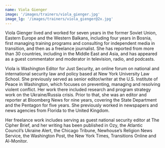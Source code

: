 ```yaml
---
name: Viola Gienger
image: '/images/trainers/viola_gienger.jpg'
image_lg: '/images/trainers/viola_gienger@2x.jpg'
---
```


Viola Gienger lived and worked for seven years in the former Soviet Union, Eastern Europe and the Western Balkans, including four years in Bosnia, first managing training programs and consulting for independent media in transition, and then as a freelance journalist. She has reported from more than 30 countries, including in the Middle East and Asia, and has appeared as a guest commentator and moderator in television, radio, and podcasts.

Viola is Washington Editor for Just Security, an online forum on national and international security law and policy based at New York University Law School. She previously served as senior editor/writer at the U.S. Institute of Peace in Washington, which focuses on preventing, managing and resolving violent conflict. Her work there included research and program strategy work on the Ukraine/Russia crisis. Prior to that, she was an editor and reporter at Bloomberg News for nine years, covering the State Department and the Pentagon for five years. She previously worked in newspapers and news agencies from Florida to the United Kingdom.

Her freelance work includes serving as guest national security editor at The Cipher Brief, and her writing has been published in Ozy, the Atlantic Council’s Ukraine Alert, the Chicago Tribune, Newhouse’s Religion News Service, the Washington Post, the New York Times, Transitions Online and Al-Monitor.
